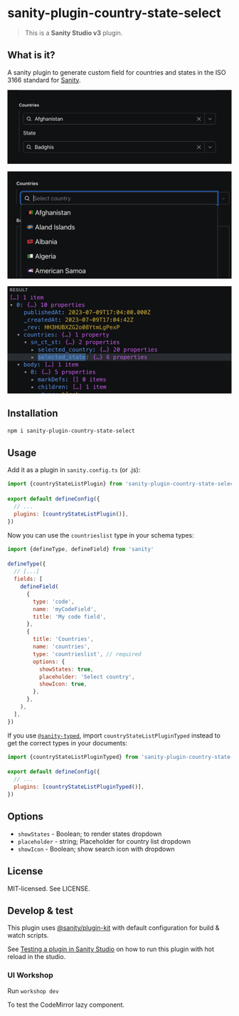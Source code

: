 # sanity-plugin-country-state-select

> This is a **Sanity Studio v3** plugin.

## What is it?

A sanity plugin to generate custom field for countries and states in the ISO 3166 standard for [Sanity](https://sanity.io/).

![Country List input](assets/basic-input.png)

![Country List Dropdown](assets/dropdown.png)

![Country List Payload](assets/payload.png)

## Installation

```sh
npm i sanity-plugin-country-state-select
```

## Usage

Add it as a plugin in `sanity.config.ts` (or .js):

```js
import {countryStateListPlugin} from 'sanity-plugin-country-state-select'

export default defineConfig({
  // ...
  plugins: [countryStateListPlugin()],
})
```

Now you can use the `countrieslist` type in your schema types:

```js
import {defineType, defineField} from 'sanity'

defineType({
  // [...]
  fields: [
    defineField(
      {
        type: 'code',
        name: 'myCodeField',
        title: 'My code field',
      },
      {
        title: 'Countries',
        name: 'countries',
        type: 'countrieslist', // required
        options: {
          showStates: true,
          placeholder: 'Select country',
          showIcon: true,
        },
      },
    ),
  ],
})
```

If you use [`@sanity-typed`](https://github.com/saiichihashimoto/sanity-typed/tree/main/packages/types#sanity-typedtypes), import `countryStateListPluginTyped` instead to get the correct types in your documents:

```js
import {countryStateListPluginTyped} from 'sanity-plugin-country-state-select'

export default defineConfig({
  // ...
  plugins: [countryStateListPluginTyped()],
})
```

## Options

- `showStates` - Boolean; to render states dropdown
- `placeholder` - string; Placeholder for country list dropdown
- `showIcon` - Boolean; show search icon with dropdown

## License

MIT-licensed. See LICENSE.

## Develop & test

This plugin uses [@sanity/plugin-kit](https://github.com/sanity-io/plugin-kit)
with default configuration for build & watch scripts.

See [Testing a plugin in Sanity Studio](https://github.com/sanity-io/plugin-kit#testing-a-plugin-in-sanity-studio)
on how to run this plugin with hot reload in the studio.

### UI Workshop

Run
`workshop dev`

To test the CodeMirror lazy component.
